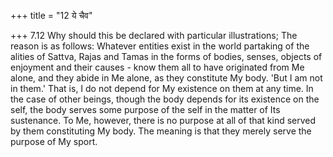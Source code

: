+++
title = "12 ये चैव"

+++
7.12 Why should this be declared with particular illustrations; The reason is as follows: Whatever entities exist in the world partaking of the alities of Sattva, Rajas and Tamas in the forms of bodies, senses,
objects of enjoyment and their causes - know them all to have originated from Me alone, and they abide in Me alone, as they constitute My body.
'But I am not in them.' That is, I do not depend for My existence on them at any time. In the case of other beings, though the body depends for its existence on the self, the body serves some purpose of the self in the matter of Its sustenance. To Me, however, there is no purpose at all of that kind served by them constituting My body. The meaning is that they merely serve the purpose of My sport.
